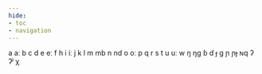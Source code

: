 ```yaml
---
hide:
- toc
- navigation
---
```

a
aː
b
c
d
e
eː
f
h
i
iː
j
k
l
m
mb
n
nd
o
oː
p
q
r
s
t
u
uː
w
ŋ
ŋɡ
ɓ
ɗ
ɟ
ɡ
ɲ
ɲɟ
ɴq
ʔ
ʔʲ
χ
